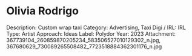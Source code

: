 # Olivia Rodrigo

Description: Custom wrap taxi
Category: Advertising, Taxi
Digi / IRL: IRL
Type: Artist
Approach: Ideas
Label: Polydor
Year: 2023
Attachment: 367739104_260859870205234_583506527010129302_n.jpg, 367680629_730089265508482_7723518884362301176_n.jpg